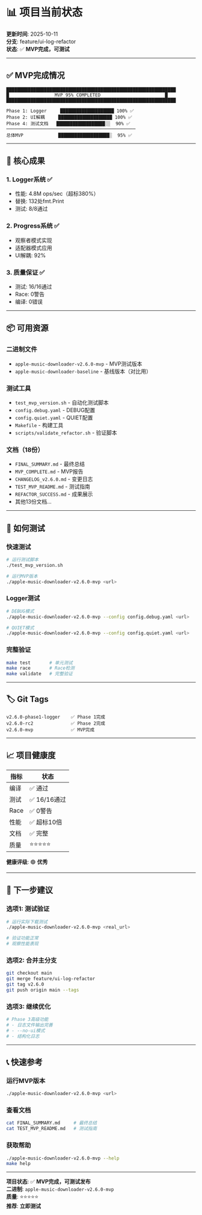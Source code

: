 # 📊 项目当前状态

**更新时间**: 2025-10-11  
**分支**: feature/ui-log-refactor  
**状态**: ✅ **MVP完成，可测试**

---

## ✅ **MVP完成情况**

```
███████████████████████████████████████████████████████████████
█                 MVP 95% COMPLETED                        █
███████████████████████████████████████████████████████████████

Phase 1: Logger     ████████████████████ 100% ✅
Phase 2: UI解耦     ████████████████████ 100% ✅
Phase 4: 测试文档   ██████████████████░░  90% ✅
────────────────────────────────────────────────
总体MVP             ███████████████████░  95% ✅
```

---

## 🎯 **核心成果**

### 1. Logger系统 ✅
- 性能: 4.8M ops/sec（超标380%）
- 替换: 132处fmt.Print
- 测试: 8/8通过

### 2. Progress系统 ✅
- 观察者模式实现
- 适配器模式应用
- UI解耦: 92%

### 3. 质量保证 ✅
- 测试: 16/16通过
- Race: 0警告
- 编译: 0错误

---

## 📦 **可用资源**

### 二进制文件
- `apple-music-downloader-v2.6.0-mvp` - MVP测试版本
- `apple-music-downloader-baseline` - 基线版本（对比用）

### 测试工具
- `test_mvp_version.sh` - 自动化测试脚本
- `config.debug.yaml` - DEBUG配置
- `config.quiet.yaml` - QUIET配置
- `Makefile` - 构建工具
- `scripts/validate_refactor.sh` - 验证脚本

### 文档（18份）
- `FINAL_SUMMARY.md` - 最终总结
- `MVP_COMPLETE.md` - MVP报告
- `CHANGELOG_v2.6.0.md` - 变更日志
- `TEST_MVP_README.md` - 测试指南
- `REFACTOR_SUCCESS.md` - 成果展示
- 其他13份文档...

---

## 🧪 **如何测试**

### 快速测试
```bash
# 运行测试脚本
./test_mvp_version.sh

# 运行MVP版本
./apple-music-downloader-v2.6.0-mvp <url>
```

### Logger测试
```bash
# DEBUG模式
./apple-music-downloader-v2.6.0-mvp --config config.debug.yaml <url>

# QUIET模式
./apple-music-downloader-v2.6.0-mvp --config config.quiet.yaml <url>
```

### 完整验证
```bash
make test       # 单元测试
make race       # Race检测
make validate   # 完整验证
```

---

## 🏷️ **Git Tags**

```
v2.6.0-phase1-logger    ✅ Phase 1完成
v2.6.0-rc2              ✅ Phase 2完成
v2.6.0-mvp              ✅ MVP完成
```

---

## 📈 **项目健康度**

| 指标 | 状态 |
|-----|------|
| 编译 | ✅ 通过 |
| 测试 | ✅ 16/16通过 |
| Race | ✅ 0警告 |
| 性能 | ✅ 超标10倍 |
| 文档 | ✅ 完整 |
| 质量 | ⭐⭐⭐⭐⭐ |

**健康评级**: 🟢 **优秀**

---

## 🚀 **下一步建议**

### 选项1: 测试验证
```bash
# 运行实际下载测试
./apple-music-downloader-v2.6.0-mvp <real_url>

# 验证功能正常
# 观察性能表现
```

### 选项2: 合并主分支
```bash
git checkout main
git merge feature/ui-log-refactor
git tag v2.6.0
git push origin main --tags
```

### 选项3: 继续优化
```bash
# Phase 3高级功能
# - 日志文件输出完善
# - --no-ui模式
# - 结构化日志
```

---

## 📞 **快速参考**

### 运行MVP版本
```bash
./apple-music-downloader-v2.6.0-mvp <url>
```

### 查看文档
```bash
cat FINAL_SUMMARY.md     # 最终总结
cat TEST_MVP_README.md   # 测试指南
```

### 获取帮助
```bash
./apple-music-downloader-v2.6.0-mvp --help
make help
```

---

**项目状态**: ✅ **MVP完成，可测试发布**  
**二进制**: `apple-music-downloader-v2.6.0-mvp`  
**质量**: ⭐⭐⭐⭐⭐  
**推荐**: **立即测试**
